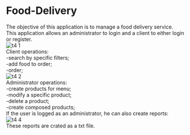 # Food-Delivery

The objective of this application is to manage a food delivery service.  <br />
This application allows an administrator to login and a client to either login or register.  <br />
![t4 1](https://user-images.githubusercontent.com/92223201/224749178-f66b9d7f-e254-4b50-b8b2-c4278a8ff5ae.PNG)   <br />
Client operations:  <br />
-search by specific filters;  <br />
-add food to order;  <br />
-order;  <br />
![t4 2](https://user-images.githubusercontent.com/92223201/224749960-bf05fdf7-aa8c-4d34-88b4-dca2634abe09.PNG)   <br />
Administrator operations:  <br />
-create products for menu;  <br />
-modify a specific product;  <br />
-delete a product;  <br />
-create composed products;  <br />
If the user is logged as an administrator, he can also create reports:  <br />
![t4 4](https://user-images.githubusercontent.com/92223201/224750687-42ec4859-a852-48e3-990b-574755d95f00.PNG)  <br />
These reports are crated as a txt file.
